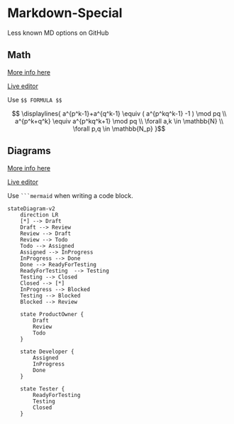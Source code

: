 # Markdown-Special
 Less known MD options on GitHub

## Math

[More info here](https://github.blog/2022-05-19-math-support-in-markdown/)

[Live editor](https://www.mathjax.org/#demo)

Use `$$ FORMULA $$`

$$ \displaylines{
    a^{p^k-1}+a^{q^k-1}  \equiv ( a^{p^kq^k-1} -1 ) \mod pq \\
    a^{p^k+q^k} \equiv a^{p^kq^k+1} \mod pq \\
    \forall a,k \in \mathbb{N} \\
    \forall p,q \in \mathbb{N_p} 
}$$


## Diagrams

[More info here](https://github.blog/2022-02-14-include-diagrams-markdown-files-mermaid/)

[Live editor](https://mermaid-js.github.io/mermaid-live-editor/)

Use `` ```mermaid `` when writing a code block.

```mermaid
stateDiagram-v2
    direction LR
    [*] --> Draft
    Draft --> Review
    Review --> Draft
    Review --> Todo
    Todo --> Assigned
    Assigned --> InProgress
    InProgress --> Done
    Done --> ReadyForTesting
    ReadyForTesting  --> Testing
    Testing --> Closed
    Closed --> [*]
    InProgress --> Blocked
    Testing --> Blocked
    Blocked --> Review

    state ProductOwner {
        Draft
        Review
        Todo
    }

    state Developer {
        Assigned
        InProgress
        Done
    }
    
    state Tester {
        ReadyForTesting
        Testing
        Closed
    }
```


